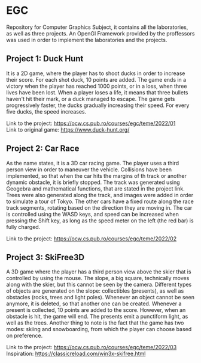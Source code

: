 # EGC
Repository for Computer Graphics Subject, it contains all the laboratories, as well as three projects. An OpenGl Framework provided by the proffessors was used in order to implement the laboratories and the projects.

## Project 1: Duck Hunt
It is a 2D game, where the player has to shoot ducks in order to increase their score. For each shot duck, 10 points are added. The game ends in a victory when the player has reached 1000 points, or in a loss, when three lives have been lost. When a player loses a life, it means that three bullets haven't hit their mark, or a duck managed to escape. The game gets progressively faster, the ducks gradually increasing their speed. For every five ducks, the speed increases.

Link to the project: https://ocw.cs.pub.ro/courses/egc/teme/2022/01  
Link to original game: https://www.duck-hunt.org/  


## Project 2: Car Race
As the name states, it is a 3D car racing game. The player uses a third person view in order to maneuver the vehicle. Collisions have been implemented, so that when the car hits the margins of th track or another dynamic obstacle, it is briefly stopped. The track was generated using Geogebra and mathematical functions, that are stated in the project link. Trees were also generated along the track, and images were added in order to simulate a tour of Tokyo. The other cars have a fixed route along the race track segments, rotating based on the direction they are moving in. The car is controlled using the WASD keys, and speed can be increased when pressing the Shift key, as long as the speed meter on the left (the red bar) is fully charged.

Link to the project: https://ocw.cs.pub.ro/courses/egc/teme/2022/02  

## Project 3: SkiFree3D
A 3D game where the player has a third person view above the skier that is controlled by using the mouse. The slope, a big square, technically moves along with the skier, but this cannot be seen by the camera. Different types of objects are generated on the slope: collectibles (presents), as well as obstacles (rocks, trees and light poles). Whenever an object cannot be seen anymore, it is deleted, so that another one can be created. Whenever a present is collected, 10 points are added to the score. However, when an obstacle is hit, the game will end. The presents emit a punctiform light, as well as the trees. Another thing to note is the fact that the game has two modes: skiing and snowboarding, from which the player can choose based on preference.

Link to the project: https://ocw.cs.pub.ro/courses/egc/teme/2022/03  
Inspiration: https://classicreload.com/win3x-skifree.html  
